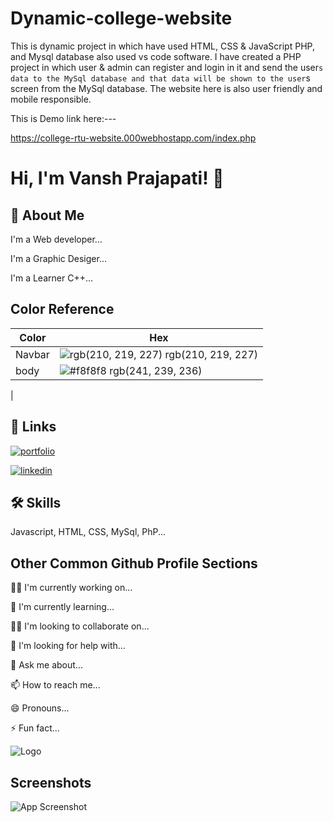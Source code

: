 
# Dynamic-college-website

This is dynamic project in which have used HTML, CSS & JavaScript PHP, and Mysql database also used vs code software.
I have created a PHP project in which user & admin can register and login in it and send the user`s data to the MySql database and that data will be shown to the user`s screen from the MySql database. The website here is also user friendly and mobile responsible.

This is Demo link here:---

https://college-rtu-website.000webhostapp.com/index.php




# Hi, I'm Vansh Prajapati! 👋


## 🚀 About Me
I'm a Web developer...

I'm a Graphic Desiger...

I'm a Learner C++...


## Color Reference

| Color             | Hex                                                                |
| ----------------- | ------------------------------------------------------------------ |
| Navbar | ![rgb(210, 219, 227) ](https://via.placeholder.com/10/0a192f?text=+)  rgb(210, 219, 227) |
| body | ![#f8f8f8](https://via.placeholder.com/10/f8f8f8?text=+)  rgb(241, 239, 236) |
|

## 🔗 Links
[![portfolio](https://img.shields.io/badge/my_portfolio-000?style=for-the-badge&logo=ko-fi&logoColor=white)](https://vanshprajapati115.github.io/Portfolio_Website/)

[![linkedin](https://img.shields.io/badge/linkedin-0A66C2?style=for-the-badge&logo=linkedin&logoColor=white)](https://www.linkedin.com/in/vp115)


## 🛠 Skills
Javascript, HTML, CSS, MySql, PhP...


## Other Common Github Profile Sections
👩‍💻 I'm currently working on...

🧠 I'm currently learning...

👯‍♀️ I'm looking to collaborate on...

🤔 I'm looking for help with...

💬 Ask me about...

📫 How to reach me...

😄 Pronouns...

⚡️ Fun fact...


![Logo](https://dev-to-uploads.s3.amazonaws.com/uploads/articles/th5xamgrr6se0x5ro4g6.png)


## Screenshots

![App Screenshot](https://portfolio-website-swart-nine.vercel.app/)

